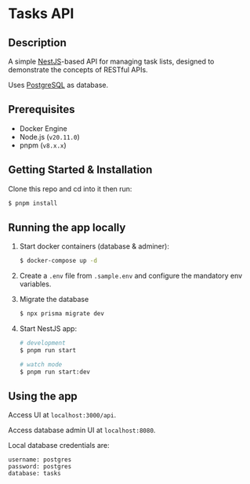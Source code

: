 # Tasks API

## Description

A simple [NestJS](https://github.com/nestjs/nest)-based API for managing task lists, designed to demonstrate the concepts of RESTful APIs.

Uses [PostgreSQL](https://www.postgresql.org/) as database.

## Prerequisites

- Docker Engine
- Node.js (`v20.11.0`)
- pnpm (`v8.x.x`)

## Getting Started & Installation

Clone this repo and cd into it then run:

```bash
$ pnpm install
```

## Running the app locally

1. Start docker containers (database & adminer):

   ```bash
   $ docker-compose up -d
   ```

2. Create a `.env` file from `.sample.env` and configure the mandatory env variables.

3. Migrate the database

   ```bash
   $ npx prisma migrate dev
   ```

4. Start NestJS app:

   ```bash
   # development
   $ pnpm run start

   # watch mode
   $ pnpm run start:dev
   ```

## Using the app

Access UI at `localhost:3000/api`.

Access database admin UI at `localhost:8080`.

Local database credentials are:

```
username: postgres
password: postgres
database: tasks
```
